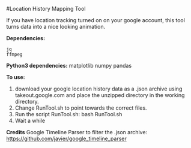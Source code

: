 #Location History Mapping Tool

If you have location tracking turned on on your google account, this tool turns data into a nice looking animation. 

**Dependencies:**

    jq   
    ffmpeg
  
**Python3 dependencies:**
    matplotlib
    numpy
    pandas
  
**To use:**
1. download your google location history data as a .json archive using takeout.google.com and place the unzipped directory in the working directory.
2. Change RunTool.sh to point towards the correct files. 
3. Run the script RunTool.sh:
      bash RunTool.sh
4. Wait a while

**Credits**
Google Timeline Parser to filter the .json archive: https://github.com/javier/google_timeline_parser
